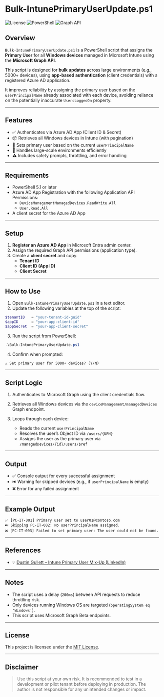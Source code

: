 
# Bulk-IntunePrimaryUserUpdate.ps1

![License](https://img.shields.io/badge/license-MIT-blue.svg)
![PowerShell](https://img.shields.io/badge/powershell-5.1%2B-blue.svg)
![Graph API](https://img.shields.io/badge/Microsoft%20Graph-Beta-orange.svg)

## Overview

`Bulk-IntunePrimaryUserUpdate.ps1` is a PowerShell script that assigns the **Primary User** for all **Windows devices** managed in Microsoft Intune using the **Microsoft Graph API**.

This script is designed for **bulk updates** across large environments (e.g., 5000+ devices), using **app-based authentication** (client credentials) with a registered Azure AD application.

It improves reliability by assigning the primary user based on the `userPrincipalName` already associated with each device, avoiding reliance on the potentially inaccurate `UsersLoggedOn` property.

---

## Features

- ✅ Authenticates via Azure AD App (Client ID & Secret)
- 📦 Retrieves all Windows devices in Intune (with pagination)
- 👤 Sets primary user based on the current `userPrincipalName`
- 🚀 Handles large-scale environments efficiently
- ⚠️ Includes safety prompts, throttling, and error handling

---

## Requirements

- PowerShell 5.1 or later
- Azure AD App Registration with the following Application API Permissions:
  - `DeviceManagementManagedDevices.ReadWrite.All`
  - `User.Read.All`
- A client secret for the Azure AD App

---

## Setup

1. **Register an Azure AD App** in Microsoft Entra admin center.
2. Assign the required Graph API permissions (application type).
3. Create a **client secret** and copy:
   - **Tenant ID**
   - **Client ID (App ID)**
   - **Client Secret**

---

## How to Use

1. Open `Bulk-IntunePrimaryUserUpdate.ps1` in a text editor.
2. Update the following variables at the top of the script:

```powershell
$tenantID   = "your-tenant-id-guid"
$appID      = "your-app-client-id"
$appSecret  = "your-app-client-secret"
````

3. Run the script from PowerShell:

```powershell
.\Bulk-IntunePrimaryUserUpdate.ps1
```

4. Confirm when prompted:

```plaintext
⚠️ Set primary user for 5000+ devices? (Y/N)
```

---

## Script Logic

1. Authenticates to Microsoft Graph using the client credentials flow.
2. Retrieves all Windows devices via the `deviceManagement/managedDevices` Graph endpoint.
3. Loops through each device:

   * Reads the current `userPrincipalName`
   * Resolves the user’s Object ID via `/users/{UPN}`
   * Assigns the user as the primary user via `/managedDevices/{id}/users/$ref`

---

## Output

* ✅ Console output for every successful assignment
* ⏭️ Warning for skipped devices (e.g., if `userPrincipalName` is empty)
* ❌ Error for any failed assignment

---

## Example Output

```plaintext
✅ [PC-IT-001] Primary user set to user01@contoso.com
⏭️ Skipping PC-IT-002: No userPrincipalName assigned.
❌ [PC-IT-003] Failed to set primary user: The user could not be found.
```

---

## References

* 💡 [Dustin Gullett – Intune Primary User Mix-Up (LinkedIn)](https://www.linkedin.com/pulse/intune-primary-user-mix-up-dustin-gullett-kmwec/)

---

## Notes

* The script uses a delay (`200ms`) between API requests to reduce throttling risk.
* Only devices running Windows OS are targeted (`operatingSystem eq 'Windows'`).
* This script uses Microsoft Graph Beta endpoints.

---

## License

This project is licensed under the [MIT License](https://opensource.org/licenses/MIT).

---

## Disclaimer

> Use this script at your own risk. It is recommended to test in a development or pilot tenant before deploying in production. The author is not responsible for any unintended changes or impact.

